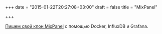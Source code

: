 +++
date = "2015-01-22T20:27:08+03:00"
draft = false
title = "MixPanel"

+++

<p><a href="http://blog.sandeepchivukula.com/post/2015/01/15/Building-A-MixPanel-Clone-With-Docker-and-InfluxDB/">Пишем свой клон MixPanel</a> с помощью&nbsp;Docker, InfluxDB и Grafana.</p>

